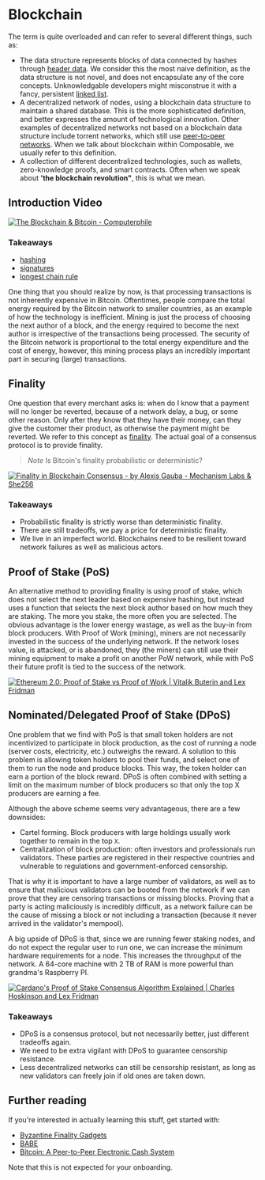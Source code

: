 # Blockchain

The term is quite overloaded and can refer to several different things, such as:

- The data structure represents blocks of data connected by hashes through [header data](https://www.oreilly.com/library/view/mastering-bitcoin/9781491902639/ch07.html). We consider this the most naive definition, as the data structure is not novel, and does not encapsulate any of the core concepts. Unknowledgable developers might misconstrue it with a fancy, persistent [linked list](https://www.geeksforgeeks.org/data-structures/linked-list/).
- A decentralized network of nodes, using a blockchain data structure to maintain a shared database. This is the more sophisticated definition, and better expresses the amount of technological innovation. Other examples of decentralized networks not based on a blockchain data structure include torrent networks, which still use [peer-to-peer networks](https://www.geeksforgeeks.org/what-is-p2ppeer-to-peer-process/). When we talk about blockchain within Composable, we usually refer to this definition.
- A collection of different decentralized technologies, such as wallets, zero-knowledge proofs, and smart contracts. Often when we speak about **'the blockchain revolution"**, this is what we mean.

## Introduction Video

[![The Blockchain & Bitcoin - Computerphile](https://img.youtube.com/vi/qcuc3rgwZAE/maxresdefault.jpg)](https://youtu.be/qcuc3rgwZAE)

### Takeaways

- [hashing](https://www.educative.io/answers/what-is-hashing)
- [signatures](https://www.coinbase.com/cloud/discover/dev-foundations/digital-signatures#:~:text=Digital%20signatures%20are%20a%20fundamental,other%20users%20from%20spending%20them)
- [longest chain rule](https://learnmeabitcoin.com/technical/longest-chain#:~:text=The%20longest%20chain%20is%20what,on%20the%20same%20transaction%20history.)

One thing that you should realize by now, is that processing transactions is not inherently expensive in Bitcoin. Oftentimes, people compare the total energy required by the Bitcoin network to smaller countries, as an example of how the technology is inefficient. Mining is just the process of choosing the next author of a block, and the energy required to become the next author is irrespective of the transactions being processed. The security of the Bitcoin network is proportional to the total energy expenditure and the cost of energy, however, this mining process plays an incredibly important part in securing (large) transactions.

## Finality

One question that every merchant asks is: when do I know that a payment will no longer be reverted, because of a network delay, a bug, or some other reason. Only after they know that they have their money, can they give the customer their product, as otherwise the payment might be reverted. We refer to this concept as [finality](https://smithandcrown.com/glossary/transaction-finality-probabilisticdeterministic/). The actual goal of a consensus protocol is to provide finality.

> *Note*
> Is Bitcoin's finality probabilistic or deterministic?

[![Finality in Blockchain Consensus - by Alexis Gauba - Mechanism Labs & She256](https://img.youtube.com/vi/efyiPhZvqOA/maxresdefault.jpg)](https://youtu.be/efyiPhZvqOA)

### Takeaways

- Probabilistic finality is strictly worse than deterministic finality.
- There are still tradeoffs, we pay a price for deterministic finality.
- We live in an imperfect world. Blockchains need to be resilient toward network failures as well as malicious actors.

## Proof of Stake (PoS)

An alternative method to providing finality is using proof of stake, which does not select the next leader based on expensive hashing, but instead uses a function that selects the next block author based on how much they are staking. The more you stake, the more often you are selected. The obvious advantage is the lower energy wastage, as well as the buy-in from block producers. With Proof of Work (mining), miners are not necessarily invested in the success of the underlying network. If the network loses value, is attacked, or is abandoned, they (the miners) can still use their mining equipment to make a profit on another PoW network, while with PoS their future profit is tied to the success of the network.

[![Ethereum 2.0: Proof of Stake vs Proof of Work | Vitalik Buterin and Lex Fridman](https://img.youtube.com/vi/3yrqBG-7EVE/maxresdefault.jpg)](https://youtu.be/3yrqBG-7EVE)

## Nominated/Delegated Proof of Stake (DPoS)

One problem that we find with PoS is that small token holders are not incentivized to participate in block production, as the cost of running a node (server costs, electricity, etc.) outweighs the reward. A solution to this problem is allowing token holders to pool their funds, and select one of them to run the node and produce blocks. This way, the token holder can earn a portion of the block reward. DPoS is often combined with setting a limit on the maximum number of block producers so that only the top X producers are earning a fee.

Although the above scheme seems very advantageous, there are a few downsides:

- Cartel forming. Block producers with large holdings usually work together to remain in the top `X`.
- Centralization of block production: often investors and professionals run validators. These parties are registered in their respective countries and vulnerable to regulations and government-enforced censorship.

That is why it is important to have a large number of validators, as well as to ensure that malicious validators can be booted from the network if we can prove that they are censoring transactions or missing blocks. Proving that a party is acting maliciously is incredibly difficult, as a network failure can be the cause of missing a block or not including a transaction (because it never arrived in the validator's mempool).

A big upside of DPoS is that, since we are running fewer staking nodes, and do not expect the regular user to run one, we can increase the minimum hardware requirements for a node. This increases the throughput of the network. A 64-core machine with 2 TB of RAM is more powerful than grandma's Raspberry PI.

[![Cardano's Proof of Stake Consensus Algorithm Explained | Charles Hoskinson and Lex Fridman](https://img.youtube.com/vi/Cj4dhHSJqDQ/maxresdefault.jpg)](https://youtu.be/Cj4dhHSJqDQ)

### Takeaways

- DPoS is a consensus protocol, but not necessarily better, just different tradeoffs again.
- We need to be extra vigilant with DPoS to guarantee censorship resistance.
- Less decentralized networks can still be censorship resistant, as long as new validators can freely join if old ones are taken down.

## Further reading

If you're interested in actually learning this stuff, get started with:

- [Byzantine Finality Gadgets](https://research.web3.foundation/en/latest/polkadot/finality.html#grandpa-full-paper)
- [BABE](https://research.web3.foundation/en/latest/polkadot/block-production/Babe.html)
- [Bitcoin: A Peer-to-Peer Electronic Cash System](https://bitcoin.org/bitcoin.pdf)

Note that this is not expected for your onboarding.
